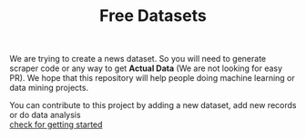 # <h1 align="center">Free Datasets</h1> 
<br>

We are trying to create a news dataset. So you will need to generate scraper code or any way to get **Actual Data** (We are not looking for easy PR). We hope that this repository will help people doing machine learning or data mining projects.

You can contribute to this project by adding a new dataset, add new records or do data analysis <br>
[check for getting started ](https://github.com/dani0105/free-datasets/blob/main/CONTRIBUTING.md)


